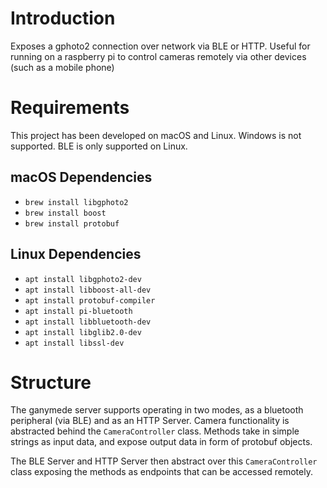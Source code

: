 # Introduction

Exposes a gphoto2 connection over network via BLE or HTTP. Useful for running on a raspberry pi to control 
cameras remotely via other devices (such as a mobile phone)

# Requirements

This project has been developed on macOS and Linux. Windows is not supported. BLE is only supported on Linux.

## macOS Dependencies

- `brew install libgphoto2`
- `brew install boost`
- `brew install protobuf`

## Linux Dependencies
- `apt install libgphoto2-dev`
- `apt install libboost-all-dev`
- `apt install protobuf-compiler`
- `apt install pi-bluetooth`
- `apt install libbluetooth-dev`
- `apt install libglib2.0-dev`
- `apt install libssl-dev`

# Structure 

The ganymede server supports operating in two modes, as a bluetooth peripheral (via BLE) and as an HTTP Server. 
Camera functionality is abstracted behind the `CameraController` class. Methods take in simple strings as input data, 
and expose output data in form of protobuf objects.

The BLE Server and HTTP Server then abstract over this `CameraController` class exposing the methods as endpoints that can 
be accessed remotely.
